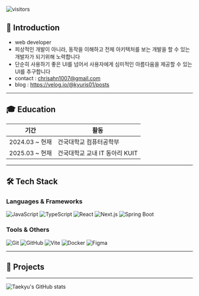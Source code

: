 <!-- 상단에 GitHub 방문자 수 뱃지 (선택) -->
![visitors](https://komarev.com/ghpvc/?username=kyuris01&color=blue)

## 👋 Introduction
* web developer
* 피상적인 개발이 아니라, 동작을 이해하고 전체 아키텍처를 보는 개발을 할 수 있는 개발자가 되기위해 노력합니다
* 단순히 사용하기 좋은 UI를 넘어서 사용자에게 심미적인 아름다움을 제공할 수 있는 UI를 추구합니다
* contact : chrisahn1007@gmail.com
* blog : https://velog.io/@kyuris01/posts

---

## 🎓 Education

| 기간 | 활동 |
|------|------|
| 2024.03 ~ 현재 | 건국대학교 컴퓨터공학부 |
| 2025.03 ~ 현재 | 건국대학교 교내 IT 동아리 KUIT |
---

## 🛠 Tech Stack

### Languages & Frameworks

![JavaScript](https://img.shields.io/badge/JavaScript-F7DF1E?style=flat&logo=javascript&logoColor=black)
![TypeScript](https://img.shields.io/badge/TypeScript-3178C6?style=flat&logo=typescript&logoColor=white)
![React](https://img.shields.io/badge/React-61DAFB?style=flat&logo=react&logoColor=black)
![Next.js](https://img.shields.io/badge/Next.js-000000?style=flat&logo=nextdotjs&logoColor=white)
![Spring Boot](https://img.shields.io/badge/Spring_Boot-6DB33F?style=flat&logo=springboot&logoColor=white)

### Tools & Others

![Git](https://img.shields.io/badge/Git-F05032?style=flat&logo=git&logoColor=white)
![GitHub](https://img.shields.io/badge/GitHub-181717?style=flat&logo=github&logoColor=white)
![Vite](https://img.shields.io/badge/Vite-646CFF?style=flat&logo=vite&logoColor=white)
![Docker](https://img.shields.io/badge/Docker-2496ED?style=flat&logo=docker&logoColor=white)
![Figma](https://img.shields.io/badge/Figma-F24E1E?style=flat&logo=figma&logoColor=white)

---

## 💼 Projects
<!--
| 프로젝트명 | 설명 | 링크 |
|------------|------|------|
| **OOO 웹 서비스** | OOO 기능을 가진 풀스택 프로젝트 | [GitHub](https://github.com/username/project) |
| **개인 포트폴리오 웹사이트** | 리액트 기반 자기소개 사이트 | [배포 링크](https://yourname.dev) |
| **기타 사이드 프로젝트** | 소규모 유틸, 실험 프로젝트 등 | [레포 모음](https://github.com/username?tab=repositories) |
-->
---

<!-- GitHub stats (선택) -->
![Taekyu's GitHub stats](https://github-readme-stats.vercel.app/api?username=kyuris01&show_icons=true&theme=default)
